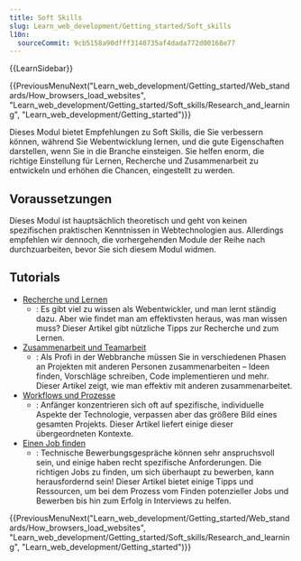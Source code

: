 ```yaml
---
title: Soft Skills
slug: Learn_web_development/Getting_started/Soft_skills
l10n:
  sourceCommit: 9cb5158a90dfff3140735af4dada772d00168e77
---
```


{{LearnSidebar}}

{{PreviousMenuNext("Learn_web_development/Getting_started/Web_standards/How_browsers_load_websites", "Learn_web_development/Getting_started/Soft_skills/Research_and_learning", "Learn_web_development/Getting_started")}}

Dieses Modul bietet Empfehlungen zu Soft Skills, die Sie verbessern können, während Sie Webentwicklung lernen, und die gute Eigenschaften darstellen, wenn Sie in die Branche einsteigen. Sie helfen enorm, die richtige Einstellung für Lernen, Recherche und Zusammenarbeit zu entwickeln und erhöhen die Chancen, eingestellt zu werden.

## Voraussetzungen

Dieses Modul ist hauptsächlich theoretisch und geht von keinen spezifischen praktischen Kenntnissen in Webtechnologien aus. Allerdings empfehlen wir dennoch, die vorhergehenden Module der Reihe nach durchzuarbeiten, bevor Sie sich diesem Modul widmen.

## Tutorials

- [Recherche und Lernen](/de/docs/Learn_web_development/Getting_started/Soft_skills/Research_and_learning)
  - : Es gibt viel zu wissen als Webentwickler, und man lernt ständig dazu. Aber wie findet man am effektivsten heraus, was man wissen muss? Dieser Artikel gibt nützliche Tipps zur Recherche und zum Lernen.
- [Zusammenarbeit und Teamarbeit](/de/docs/Learn_web_development/Getting_started/Soft_skills/Collaboration_and_teamwork)
  - : Als Profi in der Webbranche müssen Sie in verschiedenen Phasen an Projekten mit anderen Personen zusammenarbeiten – Ideen finden, Vorschläge schreiben, Code implementieren und mehr. Dieser Artikel zeigt, wie man effektiv mit anderen zusammenarbeitet.
- [Workflows und Prozesse](/de/docs/Learn_web_development/Getting_started/Soft_skills/Workflows_and_processes)
  - : Anfänger konzentrieren sich oft auf spezifische, individuelle Aspekte der Technologie, verpassen aber das größere Bild eines gesamten Projekts. Dieser Artikel liefert einige dieser übergeordneten Kontexte.
- [Einen Job finden](/de/docs/Learn_web_development/Getting_started/Soft_skills/Finding_a_job)
  - : Technische Bewerbungsgespräche können sehr anspruchsvoll sein, und einige haben recht spezifische Anforderungen. Die richtigen Jobs zu finden, um sich überhaupt zu bewerben, kann herausfordernd sein! Dieser Artikel bietet einige Tipps und Ressourcen, um bei dem Prozess vom Finden potenzieller Jobs und Bewerben bis hin zum Erfolg in Interviews zu helfen.

{{PreviousMenuNext("Learn_web_development/Getting_started/Web_standards/How_browsers_load_websites", "Learn_web_development/Getting_started/Soft_skills/Research_and_learning", "Learn_web_development/Getting_started")}}
